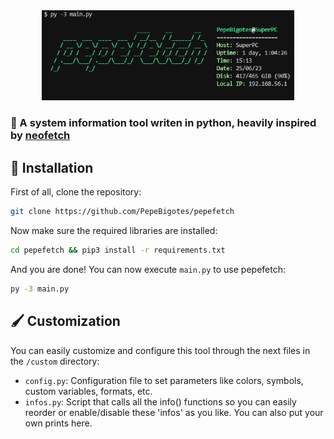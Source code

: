<div align="center">
<img src="preview.png" width=80%>
</div>

### 📜 A system information tool writen in python, heavily inspired by [neofetch](https://github.com/dylanaraps/neofetch)  

## 🔧 Installation

First of all, clone the repository:  

```bash
git clone https://github.com/PepeBigotes/pepefetch
```

Now make sure the required libraries are installed:  

```bash
cd pepefetch && pip3 install -r requirements.txt
```

And you are done! You can now execute `main.py` to use pepefetch:  

```bash
py -3 main.py
```

## 🖌 Customization

You can easily customize and configure this tool through the next files in the `/custom` directory:

- `config.py`: Configuration file to set parameters like colors, symbols, custom variables, formats, etc.  
- `infos.py`: Script that calls all the info() functions so you can easily reorder or enable/disable these 'infos' as you like. You can also put your own prints here.  
